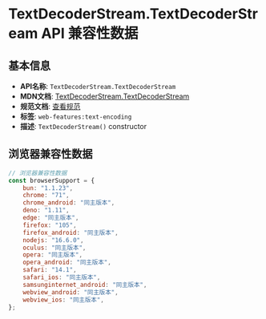 # TextDecoderStream.TextDecoderStream API 兼容性数据

## 基本信息

- **API名称**: `TextDecoderStream.TextDecoderStream`
- **MDN文档**: [TextDecoderStream.TextDecoderStream](https://developer.mozilla.org/docs/Web/API/TextDecoderStream/TextDecoderStream)
- **规范文档**: [查看规范](https://encoding.spec.whatwg.org/#ref-for-dom-textdecoderstream①)
- **标签**: `web-features:text-encoding`
- **描述**: `TextDecoderStream()` constructor

## 浏览器兼容性数据

```javascript
// 浏览器兼容性数据
const browserSupport = {
    bun: "1.1.23",
    chrome: "71",
    chrome_android: "同主版本",
    deno: "1.11",
    edge: "同主版本",
    firefox: "105",
    firefox_android: "同主版本",
    nodejs: "16.6.0",
    oculus: "同主版本",
    opera: "同主版本",
    opera_android: "同主版本",
    safari: "14.1",
    safari_ios: "同主版本",
    samsunginternet_android: "同主版本",
    webview_android: "同主版本",
    webview_ios: "同主版本",
};

```

